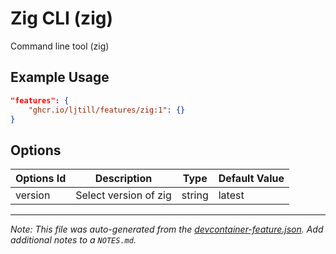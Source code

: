 
# Zig CLI (zig)

Command line tool (zig)

## Example Usage

```json
"features": {
    "ghcr.io/ljtill/features/zig:1": {}
}
```

## Options

| Options Id | Description | Type | Default Value |
|-----|-----|-----|-----|
| version | Select version of zig | string | latest |



---

_Note: This file was auto-generated from the [devcontainer-feature.json](https://github.com/ljtill/features/blob/main/src/zig/devcontainer-feature.json).  Add additional notes to a `NOTES.md`._
